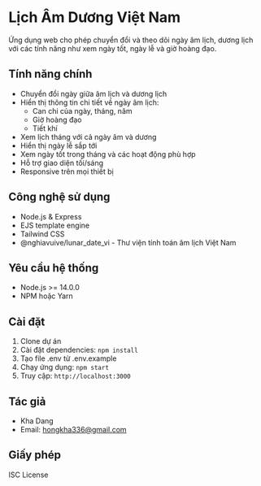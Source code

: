 # Lịch Âm Dương Việt Nam

Ứng dụng web cho phép chuyển đổi và theo dõi ngày âm lịch, dương lịch với các tính năng như xem ngày tốt, ngày lễ và giờ hoàng đạo.

## Tính năng chính

- Chuyển đổi ngày giữa âm lịch và dương lịch
- Hiển thị thông tin chi tiết về ngày âm lịch:
  - Can chi của ngày, tháng, năm
  - Giờ hoàng đạo
  - Tiết khí
- Xem lịch tháng với cả ngày âm và dương
- Hiển thị ngày lễ sắp tới
- Xem ngày tốt trong tháng và các hoạt động phù hợp
- Hỗ trợ giao diện tối/sáng
- Responsive trên mọi thiết bị

## Công nghệ sử dụng

- Node.js & Express
- EJS template engine
- Tailwind CSS
- @nghiavuive/lunar_date_vi - Thư viện tính toán âm lịch Việt Nam

## Yêu cầu hệ thống

- Node.js >= 14.0.0
- NPM hoặc Yarn

## Cài đặt

1. Clone dự án
2. Cài đặt dependencies: `npm install`
3. Tạo file .env từ .env.example
4. Chạy ứng dụng: `npm start`
5. Truy cập: `http://localhost:3000`

## Tác giả

- Kha Dang
- Email: hongkha336@gmail.com

## Giấy phép

ISC License 